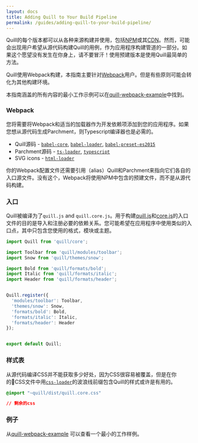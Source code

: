 ```yaml
---
layout: docs
title: Adding Quill to Your Build Pipeline
permalink: /guides/adding-quill-to-your-build-pipeline/
---
```


Quill的每个版本都可以从各种来源构建并使用，包括[NPM](https://www.npmjs.com/package/quill)或其[CDN](/docs/download/)。然而，可能会出现用户希望从源代码构建Quill的用例，作为应用程序构建管道的一部分。如果这个愿望没有发生在你身上，请不要冒汗！使用预建版本是使用Quill最简单的方法。

Quill使用Webpack构建，本指南主要针对[Webpack](https://webpack.js.org/concepts/)用户。但是有些原则可能会转化为其他构建环境。

本指南涵盖的所有内容的最小工作示例可以在[quill-webpack-example](https://github.com/quilljs/webpack-example/)中找到。

### Webpack

您将需要将Webpack和适当的加载器作为开发依赖项添加到您的应用程序。如果您想从源代码生成Parchment，则Typescript编译器也是必需的。

- Quill源码 - [`babel-core`](https://www.npmjs.com/package/babel-core), [`babel-loader`](https://www.npmjs.com/package/babel-loader), [`babel-preset-es2015`](https://www.npmjs.com/package/babel-preset-es2015)
- Parchment源码 - [`ts-loader`](https://www.npmjs.com/package/ts-loader), [`typescript`](https://www.npmjs.com/package/typescript)
- SVG icons - [`html-loader`](https://www.npmjs.com/package/html-loader)

你的Webpack配置文件还需要引用（alias）Quill和Parchment来指向它们各自的入口源文件。没有这个，Webpack将使用NPM中包含的预建文件，而不是从源代码构建。

### 入口

Quill被编译为了`quill.js` and `quill.core.js`。用于构建[quill.js](https://github.com/quilljs/quill/blob/master/quill.js)和[core.js](https://github.com/quilljs/quill/blob/master/core.js)的入口文件的目的是导入和注册必要的依赖关系。您可能希望在应用程序中使用类似的入口点，其中只包含您使用的格式，模块或主题。

```js
import Quill from 'quill/core';

import Toolbar from 'quill/modules/toolbar';
import Snow from 'quill/themes/snow';

import Bold from 'quill/formats/bold';
import Italic from 'quill/formats/italic';
import Header from 'quill/formats/header';


Quill.register({
  'modules/toolbar': Toolbar,
  'themes/snow': Snow,
  'formats/bold': Bold,
  'formats/italic': Italic,
  'formats/header': Header
});


export default Quill;
```


### 样式表

从源代码编译CSS并不能获取多少好处，因为CSS很容易被覆盖，但是在你的CSS文件中用[`css-loader`](https://www.npmjs.com/package/css-loader)的波浪线前缀包含Quill的样式或许是有用的。

```css
@import "~quill/dist/quill.core.css"

// 剩余的css
```


### 例子

从[quill-webpack-example](https://github.com/quilljs/webpack-example/) 可以查看一个最小的工作样例。

